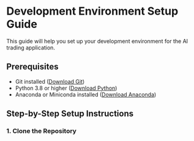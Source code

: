 # Development Environment Setup Guide

This guide will help you set up your development environment for the AI trading application.

## Prerequisites

- Git installed ([Download Git](https://git-scm.com/downloads))
- Python 3.8 or higher ([Download Python](https://www.python.org/downloads/))
- Anaconda or Miniconda installed ([Download Anaconda](https://www.anaconda.com/products/distribution))

## Step-by-Step Setup Instructions

### 1. Clone the Repository 